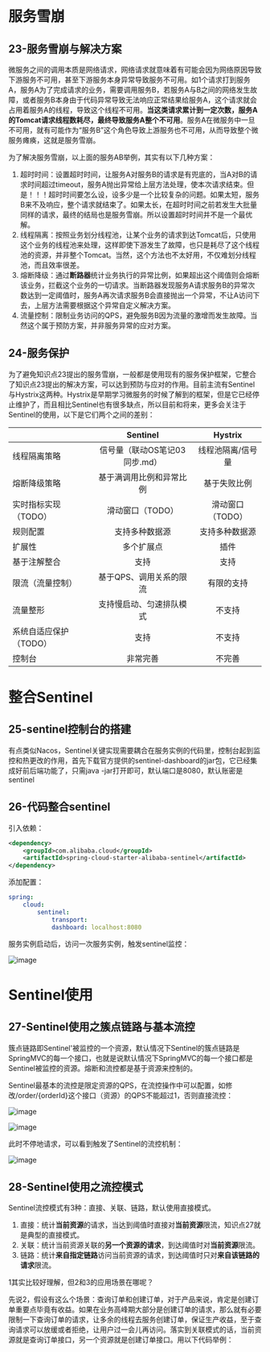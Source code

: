 # 服务雪崩

## 23-服务雪崩与解决方案

微服务之间的调用本质是网络请求，网络请求就意味着有可能会因为网络原因导致下游服务不可用，甚至下游服务本身异常导致服务不可用。如1个请求打到服务A，服务A为了完成请求的业务，需要调用服务B，若服务A与B之间的网络发生故障，或者服务B本身由于代码异常导致无法响应正常结果给服务A，这个请求就会占用着服务A的线程，导致这个线程不可用。**当这类请求累计到一定次数，服务A的Tomcat请求线程数耗尽，最终导致服务A整个不可用**。服务A在微服务中一旦不可用，就有可能作为“服务B”这个角色导致上游服务也不可用，从而导致整个微服务瘫痪，这就是服务雪崩。

为了解决服务雪崩，以上面的服务AB举例，其实有以下几种方案：

1. 超时时间：设置超时时间，让服务A对服务B的请求是有兜底的，当A对B的请求时间超过timeout，服务A抛出异常给上层方法处理，使本次请求结束。但是！！！超时时间要怎么设，设多少是一个比较复杂的问题。如果太短，服务B来不及响应，整个请求就结束了。如果太长，在超时时间之前若发生大批量同样的请求，最终的结局也是服务雪崩。所以设置超时时间并不是一个最优解。
2. 线程隔离：按照业务划分线程池，让某个业务的请求到达Tomcat后，只使用这个业务的线程池来处理，这样即使下游发生了故障，也只是耗尽了这个线程池的资源，并非整个Tomcat。当然，这个方法也不太好用，不仅难划分线程池，而且效率很差。
3. 熔断降级：通过**断路器**统计业务执行的异常比例，如果超出这个阈值则会熔断该业务，拦截这个业务的一切请求。当断路器发现服务A请求服务B的异常次数达到一定阈值时，服务A再次请求服务B会直接抛出一个异常，不让A访问下去，上层方法需要根据这个异常自定义解决方案。
4. 流量控制：限制业务访问的QPS，避免服务B因为流量的激增而发生故障。当然这个属于预防方案，并非服务异常的应对方案。

## 24-服务保护

为了避免知识点23提出的服务雪崩，一般都是使用现有的服务保护框架，它整合了知识点23提出的解决方案，可以达到预防与应对的作用。目前主流有Sentinel与Hystrix这两种。Hystrix是早期学习微服务的时候了解到的框架，但是它已经停止维护了，而且相比Sentinel也有很多缺点，所以目前和将来，更多会关注于Sentinel的使用，以下是它们两个之间的差别：

|                        |            Sentinel            |      Hystrix      |
| ---------------------- | :----------------------------: | :---------------: |
| 线程隔离策略           | 信号量（联动OS笔记03 同步.md） | 线程池隔离/信号量 |
| 熔断降级策略           |    基于满调用比例和异常比例    |   基于失败比例    |
| 实时指标实现（TODO）   |        滑动窗口（TODO）        | 滑动窗口（TODO）  |
| 规则配置               |         支持多种数据源         |  支持多种数据源   |
| 扩展性                 |           多个扩展点           |       插件        |
| 基于注解整合           |              支持              |       支持        |
| 限流（流量控制）       |    基于QPS、调用关系的限流     |    有限的支持     |
| 流量整形               |    支持慢启动、匀速排队模式    |      不支持       |
| 系统自适应保护（TODO） |              支持              |      不支持       |
| 控制台                 |            非常完善            |      不完善       |

# 整合Sentinel

## 25-sentinel控制台的搭建

有点类似Nacos，Sentinel关键实现需要耦合在服务实例的代码里，控制台起到监控和热更改的作用，首先下载官方提供的sentinel-dashboard的jar包，它已经集成好前后端功能了，只需java -jar打开即可，默认端口是8080，默认账密是sentinel

## 26-代码整合sentinel

引入依赖：

```xml
<dependency>
    <groupId>com.alibaba.cloud</groupId>
    <artifactId>spring-cloud-starter-alibaba-sentinel</artifactId>
</dependency>
```

添加配置：

```yaml
spring:
	cloud:
		sentinel:
      		transport:
        	dashboard: localhost:8080
```

服务实例启动后，访问一次服务实例，触发sentinel监控：

![image](https://user-images.githubusercontent.com/48977889/168964097-74ccd2c1-5a17-47bc-883e-eae7f0038ac3.png)

# Sentinel使用

## 27-Sentinel使用之簇点链路与基本流控

簇点链路即Sentinel'被监控的一个资源，默认情况下Sentinel的簇点链路是SpringMVC的每一个接口，也就是说默认情况下SpringMVC的每一个接口都是Sentinel被监控的资源。熔断和流控都是基于资源来控制的。

Sentinel最基本的流控是限定资源的QPS，在流控操作中可以配置，如修改/order/{orderId}这个接口（资源）的QPS不能超过1，否则直接流控：

![image](https://user-images.githubusercontent.com/48977889/168964980-de5a7eb1-2e0b-4734-841e-18b6a27b699e.png)

![image](https://user-images.githubusercontent.com/48977889/168965009-bebd4a63-a567-4e0e-a550-3cb633142788.png)

此时不停地请求，可以看到触发了Sentinel的流控机制：

![image](https://user-images.githubusercontent.com/48977889/168965141-fe5109ac-55d8-424b-8d34-ca9c8d198f4c.png)

## 28-Sentinel使用之流控模式

Sentinel流控模式有3种：直接、关联、链路，默认使用直接模式。

1. 直接：统计**当前资源**的请求，当达到阈值时直接对**当前资源**限流，知识点27就是典型的直接模式。
2. 关联：统计当前资源关联的**另一个资源的请求**，到达阈值时对**当前资源**限流。
3. 链路：统计**来自指定链路**访问当前资源的请求，到达阈值时只对**来自该链路的请求**限流。

1其实比较好理解，但2和3的应用场景在哪呢？

先说2，假设有这么个场景：查询订单和创建订单，对于产品来说，肯定是创建订单重要点毕竟有收益。如果在业务高峰期大部分是创建订单的请求，那么就有必要限制一下查询订单的请求，让多余的线程去服务创建订单，保证生产收益，至于查询请求可以放缓或者拒绝，让用户过一会儿再访问。落实到关联模式的话，当前资源就是查询订单接口，另一个资源就是创建订单接口。用以下代码举例：

